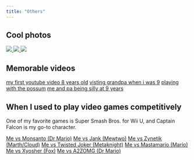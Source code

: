 ```yaml
---
title: "Others"
---
```


<section class = "routes-layout">
<div class = "others-layout max-w" data-padding="compact">
<h2>Cool photos</h2>
<div class="photo-carousel">
<div class="photo-carousel-container">
<a href="/images/47150013.JPG" target="_blank">
<img class="photo-img" src="/images/47150013.JPG" draggable="false">
</a>
<a href="/images/vibes.jpeg" target="_blank">
<img class="photo-img" src="/images/vibes.jpeg" draggable="false">
</a>
<a href="/images/47170019.JPG" target="_blank">
<img class="photo-img" src="/images/47170019.JPG" draggable="false">
</a>
</div>
</div>
<h2>Memorable videos</h2>
<div class = "mem-vid-gallery">
<a href="https://www.youtube.com/watch?v=1z0DxnzxyT8&t=1s">my first youtube video 8 years old</a>
<a href = "https://www.youtube.com/watch?v=uSe7IGPgXoE">visting grandpa when i was 9</a>
<a href = "https://www.youtube.com/watch?v=yDt02V3RZZw">playing with the possum</a>
<a href = "https://www.youtube.com/watch?v=wDkWIImrjPk">me and pa being silly at 9 years</a>
</div>
<h2>When I used to play video games competitively</h2>
<p class = "font-description">One of my favorite games is Super Smash Bros. for Wii U, and Captain Falcon is my go-to character.</p>
<div class = "comp-vid-gallery">
<a href = "https://www.youtube.com/watch?v=-YJGx7567-k&list=LL&index=5&t=1s"> Me vs Monsanto (Dr Mario)</a>
<a href = "https://www.youtube.com/watch?v=Fly5PTNaw2c&list=LL&index=397"> Me vs Jank (Mewtwo)</a>
<a href="https://www.youtube.com/watch?v=xTmqU7yl3aE&list=LL&index=100">Me vs Zynetik (Marth/Cloud)</a>
<a href="https://www.youtube.com/watch?v=sDsJQepUiog&list=LL&index=99&t=5s">Me vs Twisted Joker (Metaknight)</a>
<a href = "https://www.youtube.com/watch?v=6gv54lgGd1A&list=LL&index=3&t=1s">Me vs Mastamario (Mario) </a>
<a href="https://www.youtube.com/watch?v=OfQsD49G8T4&list=LL&index=4&t=292s">Me vs Xyosher (Fox)</a>
<a href = "https://www.youtube.com/watch?v=qv-KgYf8Q2o&list=LL&index=2&t=2s">Me vs A2ZOMG (Dr Mario)</a>
</div>
</div>
</section>
